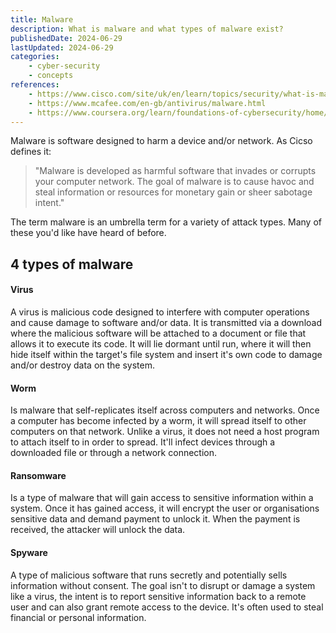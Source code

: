 ```yaml
---
title: Malware
description: What is malware and what types of malware exist?
publishedDate: 2024-06-29
lastUpdated: 2024-06-29
categories:
    - cyber-security
    - concepts
references:
    - https://www.cisco.com/site/uk/en/learn/topics/security/what-is-malware.html
    - https://www.mcafee.com/en-gb/antivirus/malware.html
    - https://www.coursera.org/learn/foundations-of-cybersecurity/home/info
---
```


Malware is software designed to harm a device and/or network. As Cicso defines it:

>"Malware is developed as harmful software that invades or corrupts your computer network. The goal of malware is to cause havoc and steal information or resources for monetary gain or sheer sabotage intent."

The term malware is an umbrella term for a variety of attack types. Many of these you'd like have heard of before.

## 4 types of malware

#### Virus
 A virus is malicious code designed to interfere with computer operations and cause damage to software and/or data. It is transmitted via a download where the malicious software will be attached to a document or file that allows it to execute its code. It will lie dormant until run, where it will then hide itself within the target's file system and insert it's own code to damage and/or destroy data on the system.
#### Worm
Is malware that self-replicates itself across computers and networks. Once a computer has become infected by a worm, it will spread itself to other computers on that network. Unlike a virus, it does not need a host program to attach itself to in order to spread. It'll infect devices through a downloaded file or through a network connection.
#### Ransomware
Is a type of malware that will gain access to sensitive information within a system. Once it has gained access, it will encrypt the user or organisations sensitive data and demand payment to unlock it. When the payment is received, the attacker will unlock the data.
#### Spyware
A type of malicious software that runs secretly and potentially sells information without consent. The goal isn't to disrupt or damage a system like a virus, the intent is to report sensitive information back to a remote user  and can also grant remote access to the device. It's often used to steal financial or personal information.
